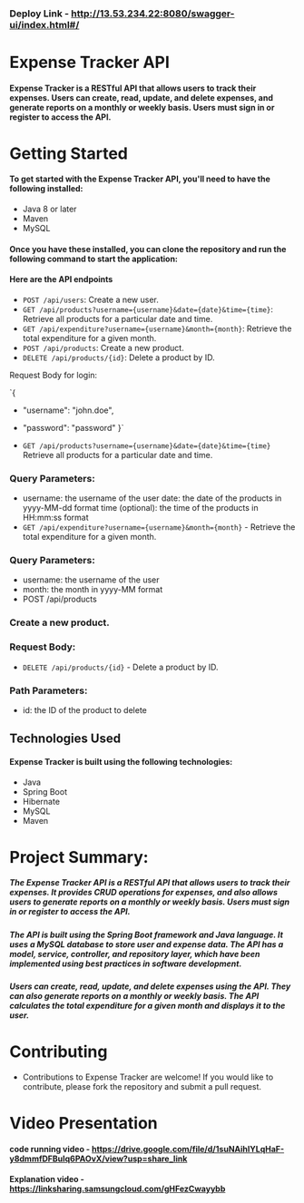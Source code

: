### Deploy Link - http://13.53.234.22:8080/swagger-ui/index.html#/

# Expense Tracker API
#### Expense Tracker is a RESTful API that allows users to track their expenses. Users can create, read, update, and delete expenses, and generate reports on a monthly or weekly basis. Users must sign in or register to access the API.

# Getting Started
#### To get started with the Expense Tracker API, you'll need to have the following installed:

- Java 8 or later
- Maven
- MySQL
#### Once you have these installed, you can clone the repository and run the following command to start the application:

#### Here are the API endpoints

- `POST /api/users`: Create a new user.
- `GET /api/products?username={username}&date={date}&time={time}`: Retrieve all products for a particular date and time.
- `GET /api/expenditure?username={username}&month={month}`: Retrieve the total expenditure for a given month.
- `POST /api/products`: Create a new product.
- `DELETE /api/products/{id}`: Delete a product by ID.

Request Body for login:

`{
-  "username": "john.doe",
- "password": "password"
}`

- `GET /api/products?username={username}&date={date}&time={time}`
Retrieve all products for a particular date and time.

### Query Parameters:

- username: the username of the user
date: the date of the products in yyyy-MM-dd format
time (optional): the time of the products in HH:mm:ss format
- `GET /api/expenditure?username={username}&month={month}` - Retrieve the total expenditure for a given month.

### Query Parameters:

- username: the username of the user
- month: the month in yyyy-MM format
- POST /api/products

### Create a new product.

### Request Body:

- `DELETE /api/products/{id}` - Delete a product by ID.

### Path Parameters:

- id: the ID of the product to delete

## Technologies Used
#### Expense Tracker is built using the following technologies:

- Java
- Spring Boot
- Hibernate
- MySQL
- Maven


# Project Summary:

##### The Expense Tracker API is a RESTful API that allows users to track their expenses. It provides CRUD operations for expenses, and also allows users to generate reports on a monthly or weekly basis. Users must sign in or register to access the API.

##### The API is built using the Spring Boot framework and Java language. It uses a MySQL database to store user and expense data. The API has a model, service, controller, and repository layer, which have been implemented using best practices in software development.

##### Users can create, read, update, and delete expenses using the API. They can also generate reports on a monthly or weekly basis. The API calculates the total expenditure for a given month and displays it to the user.


# Contributing
- Contributions to Expense Tracker are welcome! If you would like to contribute, please fork the repository and submit a pull request.

# Video Presentation
#### code running video - https://drive.google.com/file/d/1suNAihIYLqHaF-y8dmmfDFBuIq6PAOvX/view?usp=share_link
#### Explanation video - https://linksharing.samsungcloud.com/gHFezCwayybb

